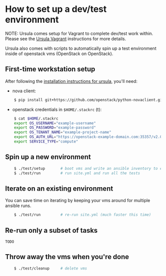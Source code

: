 # How to set up a dev/test environment

NOTE: Ursula comes setup for Vagrant to complete dev/test work within.  Please see the [Ursula Vagrant](https://github.com/blueboxgroup/ursula#vagrant) instructions for more details.

Ursula also comes with scripts to automatically spin up a test environment inside of openstack vms (OpenStack on OpenStack).

## First-time workstation setup

After following the [installation instructions for ursula](https://github.com/blueboxgroup/ursula#installation), you'll need:

  - nova client:

```bash
    $ pip install git+https://github.com/openstack/python-novaclient.git
```

  - openstack credentials in `$HOME/.stackrc` (t):

```bash
    $ cat $HOME/.stackrc
    export OS_USERNAME="example-username"
    export OS_PASSWORD="example-password"
    export OS_TENANT_NAME="example-project-name"
    export OS_AUTH_URL="https://openstack-example-domain.com:35357/v2.0/"
    export SERVICE_TYPE="compute"
```
## Spin up a new environment

```bash
    $ ./test/setup       # boot vms and write an ansible inventory to envs/example/hosts
    $ ./test/run         # run site.yml and run all the tests
```

## Iterate on an existing environment

You can save time on iterating by keeping your vms around for multiple ansible runs.

```bash
    $ ./test/run         # re-run site.yml (much faster this time)
```

## Re-run only a subset of tasks

    TODO

## Throw away the vms when you're done

```bash
    $ ./test/cleanup     # delete vms
```
